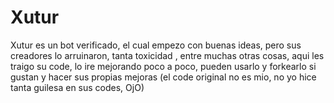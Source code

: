 # Xutur

Xutur es un bot verificado, el cual empezo con buenas ideas, pero sus creadores lo arruinaron, tanta toxicidad , entre muchas otras cosas, aqui les traigo su code, lo ire mejorando poco a poco, pueden usarlo y forkearlo si gustan y hacer sus propias mejoras (el code original no es mio, no yo hice tanta guilesa en sus codes, OjO)
